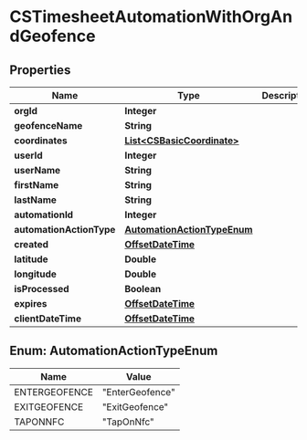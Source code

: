 
# CSTimesheetAutomationWithOrgAndGeofence

## Properties
Name | Type | Description | Notes
------------ | ------------- | ------------- | -------------
**orgId** | **Integer** |  |  [optional]
**geofenceName** | **String** |  |  [optional]
**coordinates** | [**List&lt;CSBasicCoordinate&gt;**](CSBasicCoordinate.md) |  |  [optional]
**userId** | **Integer** |  |  [optional]
**userName** | **String** |  |  [optional]
**firstName** | **String** |  |  [optional]
**lastName** | **String** |  |  [optional]
**automationId** | **Integer** |  |  [optional]
**automationActionType** | [**AutomationActionTypeEnum**](#AutomationActionTypeEnum) |  |  [optional]
**created** | [**OffsetDateTime**](OffsetDateTime.md) |  |  [optional]
**latitude** | **Double** |  |  [optional]
**longitude** | **Double** |  |  [optional]
**isProcessed** | **Boolean** |  |  [optional]
**expires** | [**OffsetDateTime**](OffsetDateTime.md) |  |  [optional]
**clientDateTime** | [**OffsetDateTime**](OffsetDateTime.md) |  |  [optional]


<a name="AutomationActionTypeEnum"></a>
## Enum: AutomationActionTypeEnum
Name | Value
---- | -----
ENTERGEOFENCE | &quot;EnterGeofence&quot;
EXITGEOFENCE | &quot;ExitGeofence&quot;
TAPONNFC | &quot;TapOnNfc&quot;



